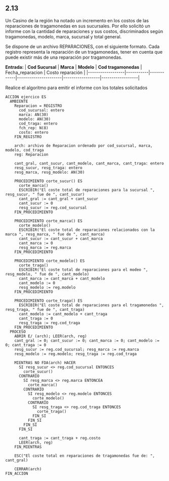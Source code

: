 ## 2.13
Un Casino de la región ha notado un incremento en los costos de las reparaciones de tragamonedas en sus
sucursales. Por ello solicitó un informe con la cantidad de reparaciones y sus costos, discriminados según
tragamonedas, modelo, marca, sucursal y total general.

Se dispone de un archivo REPARACIONES, con el siguiente formato. Cada registro representa la reparación de un
tragamonedas, tener en cuenta que puede existir más de una reparación por tragamonedas.

**Entrada:**
| **Cod Sucursal** | **Marca** | **Modelo** | **Cod tragamonedas** | Fecha_reparacion | Costo reparación |
|------------------|-----------|------------|----------------------|------------------|------------------|

Realice el algoritmo para emitir el informe con los totales solicitados

```
ACCION ejercico ES
  AMBIENTE
    Reparacion = REGISTRO
      cod_sucursal: entero
      marca: AN(30)
      modelo: AN(30)
      cod_traga: entero
      fch_rep: N(8)
      costo: entero
    FIN_REGISTRO

    arch: archivo de Reparacion ordenado por cod_sucursal, marca, modelo, cod_traga
    reg: Reparacion

    cant_gral, cant_sucur, cant_modelo, cant_marca, cant_traga: entero
    resg_sucur, resg_traga: entero
    resg_marca, resg_modelo: AN(30)

    PROCEDIMIENTO corte_sucur() ES
      corte_marca()
      ESCRIBIR("El coste total de reparaciones para la sucursal ", resg_sucur, " fue de ", cant_sucur)
      cant_gral := cant_gral + cant_sucur
      cant_sucur := 0
      resg_sucur := reg.cod_sucursal
    FIN_PROCEDIMIENTO

    PROCEDIMIENTO corte_marca() ES
      corte_modelo()
      ESCRIBIR("El coste total de reparaciones relacionados con la marca ", resg_marca, " fue de ", cant_marca)
      cant_sucur := cant_sucur + cant_marca
      cant_marca := 0
      resg_marca := reg.marca
    FIN_PROCEDIMIENTO

    PROCEDIMIENTO corte_modelo() ES
      corte_traga()
      ESCRIBIR("El coste total de reparaciones para el modeo ", resg_modelo, " fue de ", cant_modelo)
      cant_marca := cant_marca + cant_modelo
      cant_modelo := 0
      resg_modelo := reg.modelo
    FIN_PROCEDIMIENTO

    PROCEDIMIENTO corte_traga() ES
      ESCRIBIR("El coste total de reparaciones para el tragamonedas ", resg_traga, " fue de ", cant_traga)
      cant_modelo := cant_modelo + cant_traga
      cant_traga := 0
      resg_traga := reg.cod_traga
    FIN_PROCEDIMIENTO
  PROCESO
    ABRIR E/ (arch); LEER(arch, reg)
    cant_gral := 0; cant_sucur := 0; cant_marca := 0; cant_modelo := 0; cant_traga := 0
    resg_sucur := reg.cod_sucursal; resg_marca := reg.marca
    resg_modelo := reg.modelo; resg_traga := reg.cod_traga

    MIENTRAS NO FDA(arch) HACER
      SI resg_sucur <> reg.cod_sucursal ENTONCES
        corte_sucur()
      CONTRARIO
        SI resg_marca <> reg.marca ENTONCEA
          corte_marca()
        CONTRARIO
          SI resg_modelo <> reg.modelo ENTONCES
            corte_modelo()
          CONTRARIO
            SI resg_traga <> reg.cod_traga ENTONCES
              corte_traga()
            FIN_SI
          FIN_SI
        FIN_SI
      FIN_SI

      cant_traga := cant_traga + reg.costo
      LEER(arch, reg)
    FIN_MIENTRAS

    ESC("El coste total en reparaciones de tragamonedas fue de: ", cant_gral)

    CERRAR(arch)
FIN_ACCION
```
